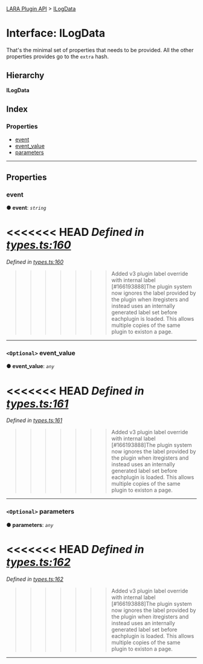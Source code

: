 [LARA Plugin API](../README.md) > [ILogData](../interfaces/ilogdata.md)

# Interface: ILogData

That's the minimal set of properties that needs to be provided. All the other properties provides go to the `extra` hash.

## Hierarchy

**ILogData**

## Index

### Properties

* [event](ilogdata.md#event)
* [event_value](ilogdata.md#event_value)
* [parameters](ilogdata.md#parameters)

---

## Properties

<a id="event"></a>

###  event

**● event**: *`string`*

<<<<<<< HEAD
*Defined in [types.ts:160](https://github.com/concord-consortium/lara/blob/7771e1f1/lara-typescript/src/plugin-api/types.ts#L160)*
=======
*Defined in [types.ts:160](https://github.com/concord-consortium/lara/blob/5ed958f8/lara-typescript/src/plugin-api/types.ts#L160)*
>>>>>>> Added v3 plugin label override with internal label [#166193888]The plugin system now ignores the label provided by the plugin when itregisters and instead uses an internally generated label set before eachplugin is loaded.  This allows multiple copies of the same plugin to existon a page.

___
<a id="event_value"></a>

### `<Optional>` event_value

**● event_value**: *`any`*

<<<<<<< HEAD
*Defined in [types.ts:161](https://github.com/concord-consortium/lara/blob/7771e1f1/lara-typescript/src/plugin-api/types.ts#L161)*
=======
*Defined in [types.ts:161](https://github.com/concord-consortium/lara/blob/5ed958f8/lara-typescript/src/plugin-api/types.ts#L161)*
>>>>>>> Added v3 plugin label override with internal label [#166193888]The plugin system now ignores the label provided by the plugin when itregisters and instead uses an internally generated label set before eachplugin is loaded.  This allows multiple copies of the same plugin to existon a page.

___
<a id="parameters"></a>

### `<Optional>` parameters

**● parameters**: *`any`*

<<<<<<< HEAD
*Defined in [types.ts:162](https://github.com/concord-consortium/lara/blob/7771e1f1/lara-typescript/src/plugin-api/types.ts#L162)*
=======
*Defined in [types.ts:162](https://github.com/concord-consortium/lara/blob/5ed958f8/lara-typescript/src/plugin-api/types.ts#L162)*
>>>>>>> Added v3 plugin label override with internal label [#166193888]The plugin system now ignores the label provided by the plugin when itregisters and instead uses an internally generated label set before eachplugin is loaded.  This allows multiple copies of the same plugin to existon a page.

___

